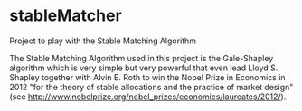 # stableMatcher
Project to play with the Stable Matching Algorithm

The Stable Matching Algorithm used in this project is the Gale-Shapley algorithm which is very simple but very powerful that even lead Lloyd S. Shapley together with Alvin E. Roth to win the Nobel Prize in Economics in 2012 "for the theory of stable allocations and the practice of market design" (see http://www.nobelprize.org/nobel_prizes/economics/laureates/2012/).

